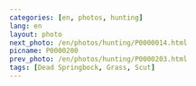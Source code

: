 ```yaml
---
categories: [en, photos, hunting]
lang: en
layout: photo
next_photo: /en/photos/hunting/P0000014.html
picname: P0000200
prev_photo: /en/photos/hunting/P0000203.html
tags: [Dead Springbock, Grass, Scut]
---
```

